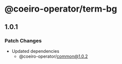 # @coeiro-operator/term-bg

## 1.0.1

### Patch Changes

- Updated dependencies
  - @coeiro-operator/common@1.0.2

